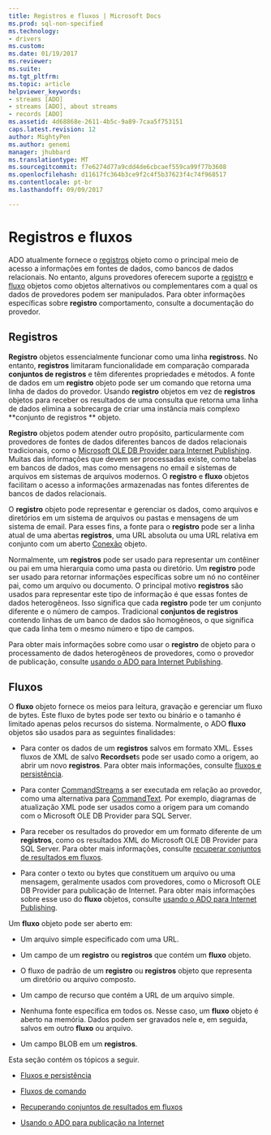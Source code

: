 ```yaml
---
title: Registros e fluxos | Microsoft Docs
ms.prod: sql-non-specified
ms.technology:
- drivers
ms.custom: 
ms.date: 01/19/2017
ms.reviewer: 
ms.suite: 
ms.tgt_pltfrm: 
ms.topic: article
helpviewer_keywords:
- streams [ADO]
- streams [ADO], about streams
- records [ADO]
ms.assetid: 4d68868e-2611-4b5c-9a89-7caa5f753151
caps.latest.revision: 12
author: MightyPen
ms.author: genemi
manager: jhubbard
ms.translationtype: MT
ms.sourcegitcommit: f7e6274d77a9cdd4de6cbcaef559ca99f77b3608
ms.openlocfilehash: d11617fc364b3ce9f2c4f5b37623f4c74f968517
ms.contentlocale: pt-br
ms.lasthandoff: 09/09/2017

---
```

# <a name="records-and-streams"></a>Registros e fluxos
ADO atualmente fornece o [registros](../../../ado/reference/ado-api/recordset-object-ado.md) objeto como o principal meio de acesso a informações em fontes de dados, como bancos de dados relacionais. No entanto, alguns provedores oferecem suporte a [registro](../../../ado/reference/ado-api/record-object-ado.md) e [fluxo](../../../ado/reference/ado-api/stream-object-ado.md) objetos como objetos alternativos ou complementares com a qual os dados de provedores podem ser manipulados. Para obter informações específicas sobre **registro** comportamento, consulte a documentação do provedor.  
  
## <a name="records"></a>Registros  
 **Registro** objetos essencialmente funcionar como uma linha **registros**s. No entanto, **registros** limitaram funcionalidade em comparação comparada **conjuntos de registros** e têm diferentes propriedades e métodos. A fonte de dados em um **registro** objeto pode ser um comando que retorna uma linha de dados do provedor. Usando **registro** objetos em vez de **registros** objetos para receber os resultados de uma consulta que retorna uma linha de dados elimina a sobrecarga de criar uma instância mais complexo **conjunto de registros ** objeto.  
  
 **Registro** objetos podem atender outro propósito, particularmente com provedores de fontes de dados diferentes bancos de dados relacionais tradicionais, como o [Microsoft OLE DB Provider para Internet Publishing](../../../ado/guide/appendixes/microsoft-ole-db-provider-for-internet-publishing.md). Muitas das informações que devem ser processadas existe, como tabelas em bancos de dados, mas como mensagens no email e sistemas de arquivos em sistemas de arquivos modernos. O **registro** e **fluxo** objetos facilitam o acesso a informações armazenadas nas fontes diferentes de bancos de dados relacionais.  
  
 O **registro** objeto pode representar e gerenciar os dados, como arquivos e diretórios em um sistema de arquivos ou pastas e mensagens de um sistema de email. Para esses fins, a fonte para o **registro** pode ser a linha atual de uma abertas **registros**, uma URL absoluta ou uma URL relativa em conjunto com um aberto [Conexão](../../../ado/reference/ado-api/connection-object-ado.md) objeto.  
  
 Normalmente, um **registros** pode ser usado para representar um contêiner ou pai em uma hierarquia como uma pasta ou diretório. Um **registro** pode ser usado para retornar informações específicas sobre um nó no contêiner pai, como um arquivo ou documento. O principal motivo **registros** são usados para representar este tipo de informação é que essas fontes de dados heterogêneos. Isso significa que cada **registro** pode ter um conjunto diferente e o número de campos. Tradicional **conjuntos de registros** contendo linhas de um banco de dados são homogêneos, o que significa que cada linha tem o mesmo número e tipo de campos.  
  
 Para obter mais informações sobre como usar o **registro** de objeto para o processamento de dados heterogêneos de provedores, como o provedor de publicação, consulte [usando o ADO para Internet Publishing](../../../ado/guide/data/using-ado-for-internet-publishing.md).  
  
## <a name="streams"></a>Fluxos  
 O **fluxo** objeto fornece os meios para leitura, gravação e gerenciar um fluxo de bytes. Este fluxo de bytes pode ser texto ou binário e o tamanho é limitado apenas pelos recursos do sistema. Normalmente, o ADO **fluxo** objetos são usados para as seguintes finalidades:  
  
-   Para conter os dados de um **registros** salvos em formato XML. Esses fluxos de XML de salvo **Recordset**s pode ser usado como a origem, ao abrir um novo **registros**. Para obter mais informações, consulte [fluxos e persistência](../../../ado/guide/data/streams-and-persistence.md).  
  
-   Para conter [CommandStreams](../../../ado/reference/ado-api/commandstream-property-ado.md) a ser executada em relação ao provedor, como uma alternativa para [CommandText](../../../ado/reference/ado-api/commandtext-property-ado.md). Por exemplo, diagramas de atualização XML pode ser usados como a origem para um comando com o Microsoft OLE DB Provider para SQL Server.  
  
-   Para receber os resultados do provedor em um formato diferente de um **registros**, como os resultados XML do Microsoft OLE DB Provider para SQL Server. Para obter mais informações, consulte [recuperar conjuntos de resultados em fluxos](../../../ado/guide/data/retrieving-resultsets-into-streams.md).  
  
-   Para conter o texto ou bytes que constituem um arquivo ou uma mensagem, geralmente usados com provedores, como o Microsoft OLE DB Provider para publicação de Internet. Para obter mais informações sobre esse uso do **fluxo** objetos, consulte [usando o ADO para Internet Publishing](../../../ado/guide/data/using-ado-for-internet-publishing.md).  
  
 Um **fluxo** objeto pode ser aberto em:  
  
-   Um arquivo simple especificado com uma URL.  
  
-   Um campo de um **registro** ou **registros** que contém um **fluxo** objeto.  
  
-   O fluxo de padrão de um **registro** ou **registros** objeto que representa um diretório ou arquivo composto.  
  
-   Um campo de recurso que contém a URL de um arquivo simple.  
  
-   Nenhuma fonte específica em todos os. Nesse caso, um **fluxo** objeto é aberto na memória. Dados podem ser gravados nele e, em seguida, salvos em outro **fluxo** ou arquivo.  
  
-   Um campo BLOB em um **registros**.  
  
 Esta seção contém os tópicos a seguir.  
  
-   [Fluxos e persistência](../../../ado/guide/data/streams-and-persistence.md)  
  
-   [Fluxos de comando](../../../ado/guide/data/command-streams.md)  
  
-   [Recuperando conjuntos de resultados em fluxos](../../../ado/guide/data/retrieving-resultsets-into-streams.md)  
  
-   [Usando o ADO para publicação na Internet](../../../ado/guide/data/using-ado-for-internet-publishing.md)
